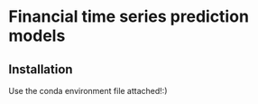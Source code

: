 # Financial time series prediction models

## Installation

Use the conda environment file attached!:)